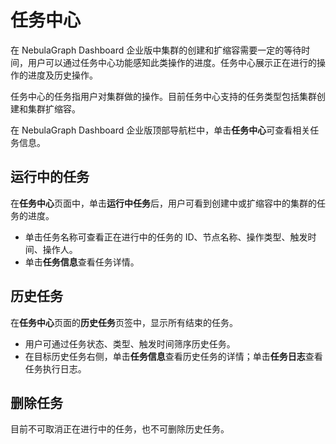 # 任务中心

在 NebulaGraph Dashboard 企业版中集群的创建和扩缩容需要一定的等待时间，用户可以通过任务中心功能感知此类操作的进度。任务中心展示正在进行的操作的进度及历史操作。

任务中心的任务指用户对集群做的操作。目前任务中心支持的任务类型包括集群创建和集群扩缩容。

在 NebulaGraph Dashboard 企业版顶部导航栏中，单击**任务中心**可查看相关任务信息。

## 运行中的任务

在**任务中心**页面中，单击**运行中任务**后，用户可看到创建中或扩缩容中的集群的任务的进度。

- 单击任务名称可查看正在进行中的任务的 ID、节点名称、操作类型、触发时间、操作人。
- 单击**任务信息**查看任务详情。

## 历史任务

在**任务中心**页面的**历史任务**页签中，显示所有结束的任务。

- 用户可通过任务状态、类型、触发时间筛序历史任务。
- 在目标历史任务右侧，单击**任务信息**查看历史任务的详情；单击**任务日志**查看任务执行日志。

## 删除任务

目前不可取消正在进行中的任务，也不可删除历史任务。
